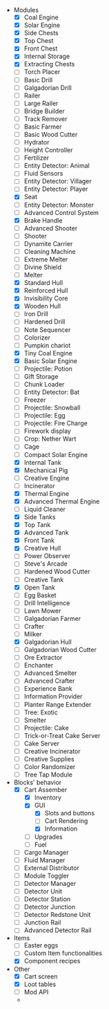 - Modules
    - [x] Coal Engine
    - [x] Solar Engine
    - [x] Side Chests
    - [x] Top Chest
    - [x] Front Chest
    - [x] Internal Storage
    - [x] Extracting Chests
    - [ ] Torch Placer
    - [ ] Basic Drill
    - [ ] Galgadorian Drill
    - [ ] Railer
    - [ ] Large Railer
    - [ ] Bridge Builder
    - [ ] Track Remover
    - [ ] Basic Farmer
    - [ ] Basic Wood Cutter
    - [ ] Hydrator
    - [ ] Height Controller
    - [ ] Fertilizer
    - [ ] Entity Detector: Animal
    - [ ] Fluid Sensors
    - [ ] Entity Detector: Villager
    - [ ] Entity Detector: Player
    - [x] Seat
    - [ ] Entity Detector: Monster
    - [ ] Advanced Control System
    - [x] Brake Handle
    - [ ] Advanced Shooter
    - [ ] Shooter
    - [ ] Dynamite Carrier
    - [ ] Cleaning Machine
    - [ ] Extreme Melter
    - [ ] Divine Shield
    - [ ] Melter
    - [x] Standard Hull
    - [x] Reinforced Hull
    - [x] Invisibility Core
    - [x] Wooden Hull
    - [ ] Iron Drill
    - [ ] Hardened Drill
    - [ ] Note Sequencer
    - [ ] Colorizer
    - [ ] Pumpkin chariot
    - [x] Tiny Coal Engine
    - [x] Basic Solar Engine
    - [ ] Projectile: Potion
    - [ ] Gift Storage
    - [ ] Chunk Loader
    - [ ] Entity Detector: Bat
    - [ ] Freezer
    - [ ] Projectile: Snowball
    - [ ] Projectile: Egg
    - [ ] Projectile: Fire Charge
    - [ ] Firework display
    - [ ] Crop: Nether Wart
    - [ ] Cage
    - [ ] Compact Solar Engine
    - [x] Internal Tank
    - [x] Mechanical Pig
    - [ ] Creative Engine
    - [ ] Incinerator
    - [x] Thermal Engine
    - [x] Advanced Thermal Engine
    - [ ] Liquid Cleaner
    - [x] Side Tanks
    - [x] Top Tank
    - [x] Advanced Tank
    - [x] Front Tank
    - [x] Creative Hull
    - [ ] Power Observer
    - [ ] Steve's Arcade
    - [ ] Hardened Wood Cutter
    - [ ] Creative Tank
    - [x] Open Tank
    - [ ] Egg Basket
    - [ ] Drill Intelligence
    - [ ] Lawn Mower
    - [ ] Galgadorian Farmer
    - [ ] Crafter
    - [ ] Milker
    - [x] Galgadorian Hull
    - [ ] Galgadorian Wood Cutter
    - [ ] Ore Extractor
    - [ ] Enchanter
    - [ ] Advanced Smelter
    - [ ] Advanced Crafter
    - [ ] Experience Bank
    - [ ] Information Provider
    - [ ] Planter Range Extender
    - [ ] Tree: Exotic
    - [ ] Smelter
    - [ ] Projectile: Cake
    - [ ] Trick-or-Treat Cake Server
    - [ ] Cake Server
    - [ ] Creative Incinerator
    - [ ] Creative Supplies
    - [ ] Color Randomizer
    - [ ] Tree Tap Module
- Blocks' behavior
    - [x] Cart Assember
        - [x] Inventory
        - [x] GUI
            - [x] Slots and buttons
            - [ ] Cart Rendering
            - [x] Information
        - [ ] Upgrades
        - [ ] Fuel
    - [ ] Cargo Manager
    - [ ] Fluid Manager
    - [ ] External Distributor
    - [ ] Module Toggler
    - [ ] Detector Manager
    - [ ] Detector Unit
    - [ ] Detector Station
    - [ ] Detector Junction
    - [ ] Detector Redstone Unit
    - [ ] Junction Rail
    - [ ] Advanced Detector Rail
- Items
    - [ ] Easter eggs
    - [ ] Custom Item functionalities
    - [x] Component recipes
- Other
    - [x] Cart screen
    - [x] Loot tables
    - [ ] Mod API
    - 
